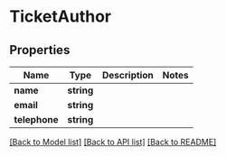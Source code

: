 # TicketAuthor

## Properties
Name | Type | Description | Notes
------------ | ------------- | ------------- | -------------
**name** | **string** |  | 
**email** | **string** |  | 
**telephone** | **string** |  | 

[[Back to Model list]](../README.md#documentation-for-models) [[Back to API list]](../README.md#documentation-for-api-endpoints) [[Back to README]](../README.md)


